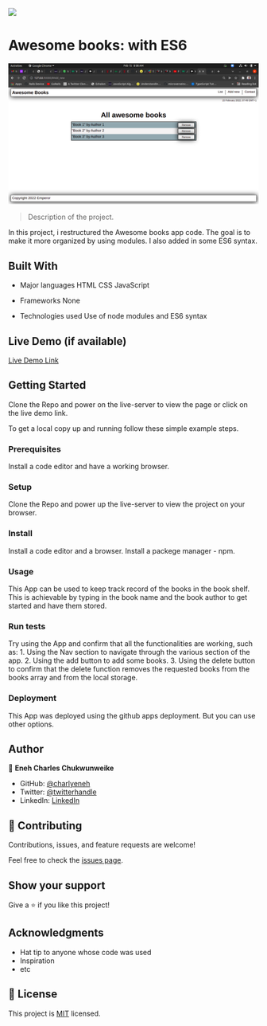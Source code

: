 ![](https://img.shields.io/badge/Microverse-blueviolet)

# Awesome books: with ES6

![screenshot](./images/awses6.png)

> Description of the project.

In this project, i restructured the Awesome books app code. The goal is to make it more organized by using modules. I also added in some ES6 syntax.


## Built With

- Major languages
  HTML
  CSS
  JavaScript

- Frameworks
  None

- Technologies used
  Use of node modules and ES6 syntax

## Live Demo (if available)

[Live Demo Link](https://charlyeneh.github.io/Awesome-books-ES6/)


## Getting Started

Clone the Repo and power on the live-server to view the page or click on the live demo link.


To get a local copy up and running follow these simple example steps.

### Prerequisites
  Install a code editor and have a working browser.
### Setup
  Clone the Repo and power up the live-server to view the project on your browser.
### Install
  Install a code editor and a browser.
  Install a packege manager - npm.
### Usage
  This App can be used to keep track record of the books in the book shelf. This is achievable by typing in the book name and the book author to get started and have them stored.
### Run tests
  Try using the App and confirm that all the functionalities are working, such as:
    1. Using the Nav section to navigate through the various section of the app.
    2. Using the add button to add some books.
    3. Using the delete button to confirm that the delete function removes the requested books from the books array and from the local storage.
### Deployment
  This App was deployed using the github apps deployment. But you can use other options.


## Author

👤 **Eneh Charles Chukwunweike**

- GitHub: [@charlyeneh](https://github.com/charlyeneh)
- Twitter: [@twitterhandle](https://twitter.com/ProgrammerBaby?s=09)
- LinkedIn: [LinkedIn](https://www.linkedin.com/in/charles-chukwunweike-eneh-5345a2147)

## 🤝 Contributing

Contributions, issues, and feature requests are welcome!

Feel free to check the [issues page](https://github.com/charlyeneh/Awesome-books-ES6/issues/).

## Show your support

Give a ⭐️ if you like this project!

## Acknowledgments

- Hat tip to anyone whose code was used
- Inspiration
- etc

## 📝 License

This project is [MIT](./MIT.md) licensed.
